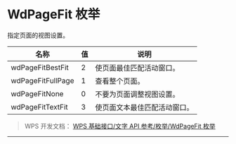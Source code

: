 # WdPageFit 枚举

指定页面的视图设置。

| 名称              | 值  | 说明                         |
|-------------------|-----|------------------------------|
| wdPageFitBestFit  | 2   | 使页面最佳匹配活动窗口。     |
| wdPageFitFullPage | 1   | 查看整个页面。               |
| wdPageFitNone     | 0   | 不要为页面调整视图设置。     |
| wdPageFitTextFit  | 3   | 使页面文本最佳匹配活动窗口。 |

> WPS 开发文档： [WPS 基础接口/文字 API 参考/枚举/WdPageFit 枚举](https://qn.cache.wpscdn.cn/encs/doc/office_v19/topics/WPS%20%E5%9F%BA%E7%A1%80%E6%8E%A5%E5%8F%A3/%E6%96%87%E5%AD%97%20API%20%E5%8F%82%E8%80%83/%E6%9E%9A%E4%B8%BE/WdPageFit%20%E6%9E%9A%E4%B8%BE.html)

------------------------------------------------------------------------
